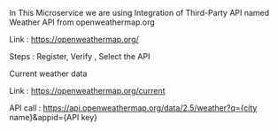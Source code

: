 In This Microservice we are using Integration of Third-Party API 
named Weather API from openweathermap.org

Link : https://openweathermap.org/

Steps : Register, Verify , Select the API 

Current weather data

Link :   https://openweathermap.org/current

API call :
https://api.openweathermap.org/data/2.5/weather?q={city name}&appid={API key}

